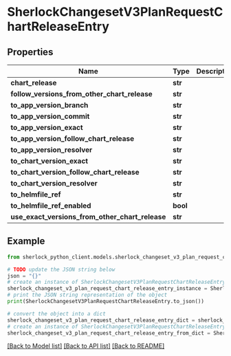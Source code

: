 # SherlockChangesetV3PlanRequestChartReleaseEntry


## Properties

Name | Type | Description | Notes
------------ | ------------- | ------------- | -------------
**chart_release** | **str** |  | [optional] 
**follow_versions_from_other_chart_release** | **str** |  | [optional] 
**to_app_version_branch** | **str** |  | [optional] 
**to_app_version_commit** | **str** |  | [optional] 
**to_app_version_exact** | **str** |  | [optional] 
**to_app_version_follow_chart_release** | **str** |  | [optional] 
**to_app_version_resolver** | **str** |  | [optional] 
**to_chart_version_exact** | **str** |  | [optional] 
**to_chart_version_follow_chart_release** | **str** |  | [optional] 
**to_chart_version_resolver** | **str** |  | [optional] 
**to_helmfile_ref** | **str** |  | [optional] 
**to_helmfile_ref_enabled** | **bool** |  | [optional] 
**use_exact_versions_from_other_chart_release** | **str** |  | [optional] 

## Example

```python
from sherlock_python_client.models.sherlock_changeset_v3_plan_request_chart_release_entry import SherlockChangesetV3PlanRequestChartReleaseEntry

# TODO update the JSON string below
json = "{}"
# create an instance of SherlockChangesetV3PlanRequestChartReleaseEntry from a JSON string
sherlock_changeset_v3_plan_request_chart_release_entry_instance = SherlockChangesetV3PlanRequestChartReleaseEntry.from_json(json)
# print the JSON string representation of the object
print(SherlockChangesetV3PlanRequestChartReleaseEntry.to_json())

# convert the object into a dict
sherlock_changeset_v3_plan_request_chart_release_entry_dict = sherlock_changeset_v3_plan_request_chart_release_entry_instance.to_dict()
# create an instance of SherlockChangesetV3PlanRequestChartReleaseEntry from a dict
sherlock_changeset_v3_plan_request_chart_release_entry_from_dict = SherlockChangesetV3PlanRequestChartReleaseEntry.from_dict(sherlock_changeset_v3_plan_request_chart_release_entry_dict)
```
[[Back to Model list]](../README.md#documentation-for-models) [[Back to API list]](../README.md#documentation-for-api-endpoints) [[Back to README]](../README.md)


